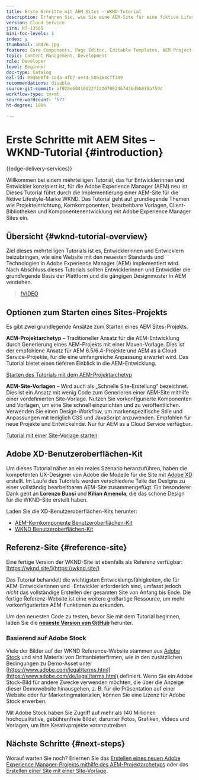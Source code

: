 ```yaml
---
title: Erste Schritte mit AEM Sites – WKND-Tutorial
description: Erfahren Sie, wie Sie eine AEM-Site für eine fiktive Lifestyle-Marke namens WKND implementieren. Hier bekommen Sie eine Anleitung zu Experience Manager-Themen wie Projekteinrichtung, Maven-Archetypen, Kernkomponenten, bearbeitbaren Vorlagen, Client-Bibliotheken und Komponentenentwicklung.
version: Cloud Service
jira: KT-13565
mini-toc-levels: 1
index: y
thumbnail: 30476.jpg
feature: Core Components, Page Editor, Editable Templates, AEM Project Archetype
topic: Content Management, Development
role: Developer
level: Beginner
doc-type: Catalog
exl-id: 09a600f4-1ada-4fb7-ae44-586364cff389
recommendations: disable
source-git-commit: af928e60410022f12207082467d3bd9b818af59d
workflow-type: tm+mt
source-wordcount: '577'
ht-degree: 100%

---
```


# Erste Schritte mit AEM Sites – WKND-Tutorial {#introduction}

{{edge-delivery-services}}

Willkommen bei einem mehrteiligen Tutorial, das für Entwicklerinnen und Entwickler konzipiert ist, für die Adobe Experience Manager (AEM) neu ist. Dieses Tutorial führt durch die Implementierung einer AEM-Site für die fiktive Lifestyle-Marke WKND. Das Tutorial geht auf grundlegende Themen wie Projekteinrichtung, Kernkomponenten, bearbeitbare Vorlagen, Client-Bibliotheken und Komponentenentwicklung mit Adobe Experience Manager Sites ein.

## Übersicht {#wknd-tutorial-overview}

Ziel dieses mehrteiligen Tutorials ist es, Entwicklerinnen und Entwicklern beizubringen, wie eine Website mit den neuesten Standards und Technologien in Adobe Experience Manager (AEM) implementiert wird. Nach Abschluss dieses Tutorials sollten Entwicklerinnen und Entwickler die grundlegende Basis der Plattform und die gängigen Designmuster in AEM verstehen.

>[!VIDEO](https://video.tv.adobe.com/v/30476?quality=12&learn=on)

## Optionen zum Starten eines Sites-Projekts

Es gibt zwei grundlegende Ansätze zum Starten eines AEM Sites-Projekts.

**AEM-Projektarchetyp** – Traditioneller Ansatz für die AEM-Entwicklung durch Generierung eines AEM-Projekts mit einer Maven-Vorlage. Dies ist der empfohlene Ansatz für AEM 6.5/6.4-Projekte und AEM as a Cloud Service-Projekte, für die eine umfangreiche Anpassung erwartet wird. Das Tutorial bietet einen tieferen Einblick in die AEM-Entwicklung.

[Starten des Tutorials mit dem AEM-Projektarchetyp](./project-archetype/overview.md)

**AEM-Site-Vorlagen** – Wird auch als „Schnelle Site-Erstellung“ bezeichnet. Dies ist ein Ansatz mit wenig Code zum Generieren einer AEM-Site mithilfe einer vordefinierten Site-Vorlage. Nutzen Sie vorkonfigurierte Komponenten und Vorlagen, um eine Site schnell einzurichten und zu veröffentlichen. Verwenden Sie einen Design-Workflow, um markenspezifische Stile und Anpassungen mit lediglich CSS und JavaScript anzuwenden. Empfohlen für neue Projekte und Entwickelnde. Nur für AEM as a Cloud Service verfügbar.

[Tutorial mit einer Site-Vorlage starten](./site-template/create-site.md)

## Adobe XD-Benutzeroberflächen-Kit

Um dieses Tutorial näher an ein reales Szenario heranzuführen, haben die kompetenten UX-Designer von Adobe die Modelle für die Site mit [Adobe XD](https://www.adobe.com/products/xd.html?lang=de) erstellt. Im Laufe des Tutorials werden verschiedene Teile der Designs zu einer vollständig bearbeitbaren AEM-Site zusammengefügt. Ein besonderer Dank geht an **Lorenzo Buosi** und **Kilian Amenola**, die das schöne Design für die WKND-Site erstellt haben.

Laden Sie die XD-Benutzeroberflächen-Kits herunter:

* [AEM-Kernkomponente Benutzeroberflächen-Kit](assets/overview/AEM-CoreComponents-UI-Kit.xd)
* [WKND Benutzeroberflächen-Kit](https://github.com/adobe/aem-guides-wknd/releases/download/aem-guides-wknd-0.0.2/AEM_UI-kit-WKND.xd)

## Referenz-Site {#reference-site}

Eine fertige Version der WKND-Site ist ebenfalls als Referenz verfügbar: [https://wknd.site/](https://wknd.site/)

Das Tutorial behandelt die wichtigsten Entwicklungsfähigkeiten, die für AEM-Entwicklerinnen und -Entwickler erforderlich sind, umfasst jedoch *nicht* das vollständige Erstellen der gesamten Site von Anfang bis Ende. Die fertige Referenz-Website ist eine weitere großartige Ressource, um mehr vorkonfigurierten AEM-Funktionen zu erkunden.

Um den neuesten Code zu testen, bevor Sie mit dem Tutorial beginnen, laden Sie die **[neueste Version von GitHub](https://github.com/adobe/aem-guides-wknd/releases/latest)** herunter.

### Basierend auf Adobe Stock

Viele der Bilder auf der WKND Reference-Website stammen aus [Adobe Stock](https://stock.adobe.com/de) und sind Material von Drittanbieterfirmen, wie in den zusätzlichen Bedingungen zu Demo-Asset unter [https://www.adobe.com/legal/terms.html](https://www.adobe.com/de/legal/terms.html) definiert. Wenn Sie ein Adobe Stock-Bild für andere Zwecke verwenden möchten, die über die Anzeige dieser Demowebsite hinausgehen, z. B. für die Präsentation auf einer Website oder für Marketingmaterialien, können Sie eine Lizenz für Adobe Stock erwerben.

Mit Adobe Stock haben Sie Zugriff auf mehr als 140 Millionen hochqualitative, gebührenfreie Bilder, darunter Fotos, Grafiken, Videos und Vorlagen, um Ihre Kreativprojekte voranzutreiben.

## Nächste Schritte {#next-steps}

Worauf warten Sie noch? Erlernen Sie das [Erstellen eines neuen Adobe Experience Manager-Projekts mithilfe des AEM-Projektarchetyps](./project-archetype/overview.md) oder das [Erstellen einer Site mit einer Site-Vorlage](./site-template/create-site.md).
